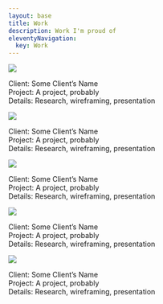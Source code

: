 ```yaml
---
layout: base
title: Work
description: Work I'm proud of
eleventyNavigation:
  key: Work
---
```


<div class="portfolio-card grid-item-5 grid-offset-2">
    <img src="https://picsum.photos/688/420?random=9">
    <p>
    Client: Some Client’s Name </br>
    Project: A project, probably</br>
    Details: Research, wireframing, presentation
    </p>
</div>

<div class="portfolio-card grid-item-5 grid-align-middle">
    <img src="https://picsum.photos/688/420?random=1">
    <p>
    Client: Some Client’s Name </br>
    Project: A project, probably</br>
    Details: Research, wireframing, presentation
    </p>
</div>

<div class="portfolio-card grid-item-3" style="place-content: end">
    <img src="https://picsum.photos/400/578?random=2">
    <p>
    Client: Some Client’s Name </br>
    Project: A project, probably</br>
    Details: Research, wireframing, presentation
    </p>
</div>

<div class="portfolio-card grid-item-3 grid-offset-2">
    <img src="https://picsum.photos/400/578?random=3">
    <p>
    Client: Some Client’s Name </br>
    Project: A project, probably</br>
    Details: Research, wireframing, presentation
    </p>
</div>

<!--div class="grid-spacer-1"></div-->

<div class="portfolio-card grid-item-3">
    <img src="https://picsum.photos/400/320?random=4">
    <p>
    Client: Some Client’s Name </br>
    Project: A project, probably</br>
    Details: Research, wireframing, presentation
    </p>
</div>